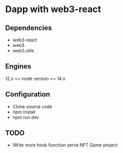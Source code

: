 # Dapp with web3-react

## Dependencies

- web3-react
- web3
- web3.utils

## Engines

12.x <= node version <= 14.x

## Configuration

- Clone source code
- npm install
- npm run dev

## TODO

- Write more hook function serve NFT Game project
